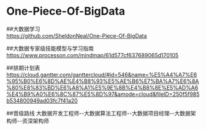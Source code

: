 # One-Piece-Of-BigData
##大数据学习  
https://github.com/SheldonNeal/One-Piece-Of-BigData

##大数据专家级技能模型与学习指南
https://www.processon.com/mindmap/61d577cf637689065d170105

##排期计划表  
https://cloud.gantter.com/ganttercloud/#id=546&name=%E5%A4%A7%E6%95%B0%E6%8D%AE%E4%B8%93%E5%AE%B6%E7%BA%A7%E6%8A%80%E8%83%BD%E6%A8%A1%E5%9E%8B%E4%B8%8E%E5%AD%A6%E4%B9%A0%E6%8C%87%E5%8D%97&amode=cloud&fileID=250f5f985b534800949ad03fc7f41a20

##晋级路线
大数据开发工程师--大数据算法工程师--大数据项目经理--大数据架构师--资深架构师 
 